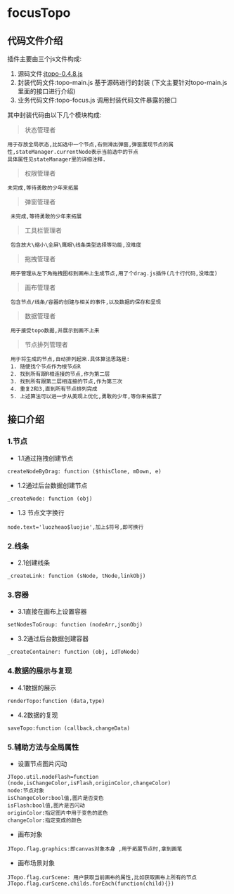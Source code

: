 # focusTopo
## 代码文件介绍
   插件主要由三个js文件构成: 
   1. 源码文件:[jtopo-0.4.8.js](http://www.jtopo.com/) 
   2. 封装代码文件:topo-main.js  基于源码进行的封装 (下文主要针对topo-main.js里面的接口进行介绍)
   3. 业务代码文件:topo-focus.js 调用封装代码文件暴露的接口
   
   其中封装代码由以下几个模块构成:
   
   >状态管理者 
    
    用于存放全局状态,比如选中一个节点,右侧滑出弹窗,弹窗展现节点的属性,stateManager.currentNode表示当前选中的节点
    具体属性见stateManager里的详细注释.
    
   >权限管理者
   
    未完成,等待勇敢的少年来拓展
   
   >弹窗管理者
   
     未完成,等待勇敢的少年来拓展
   
   >工具栏管理者
     
     包含放大\缩小\全屏\鹰眼\线条类型选择等功能,没难度
     
   >拖拽管理者
   
     用于管理从左下角拖拽图标到画布上生成节点,用了个drag.js插件(几十行代码,没难度)
   
   >画布管理者
   
     包含节点/线条/容器的创建与相关的事件,以及数据的保存和呈现
   
   >数据管理者
   
     用于接受topo数据,并展示到画不上来
   
   >节点排列管理者
   
     用于将生成的节点,自动排列起来.具体算法思路是:
     1. 随便找个节点作为根节点R
     2. 找到所有跟R相连接的节点,作为第二层
     3. 找到所有跟第二层相连接的节点,作为第三次
     4. 重复2和3,直到所有节点排列完成
     5. 上述算法可以进一步从美观上优化,勇敢的少年,等你来拓展了
   
## 接口介绍
   ### 1.节点
   - 1.1通过拖拽创建节点 
   
    createNodeByDrag: function ($thisClone, mDown, e) 
   - 1.2通过后台数据创建节点
   
    _createNode: function (obj)
   - 1.3 节点文字换行
    
    node.text='luozheao$luojie',加上$符号,即可换行
   ### 2.线条 
   - 2.1创建线条 
   
    _createLink: function (sNode, tNode,linkObj)
   ### 3.容器
   - 3.1直接在画布上设置容器 
   
    setNodesToGroup: function (nodeArr,jsonObj)   
   - 3.2通过后台数据创建容器 
   
    _createContainer: function (obj, idToNode)      
   ### 4.数据的展示与复现
   - 4.1数据的展示 
   
    renderTopo:function (data,type) 
   - 4.2数据的复现 
   
    saveTopo:function (callback,changeData) 
   ### 5.辅助方法与全局属性
   - 设置节点图片闪动 
   
    JTopo.util.nodeFlash=function (node,isChangeColor,isFlash,originColor,changeColor)
    node:节点对象
    isChangeColor:bool值,图片是否变色
    isFlash:bool值,图片是否闪动
    originColor:指定图片中用于变色的底色
    changeColor:指定变成的颜色 
   - 画布对象
   
    JTopo.flag.graphics:即canvas对象本身 ,用于拓展节点时,拿到画笔    
   - 画布场景对象
   
    JTopo.flag.curScene: 用户获取当前画布的属性,比如获取画布上所有的节点JTopo.flag.curScene.childs.forEach(function(child){})
   
